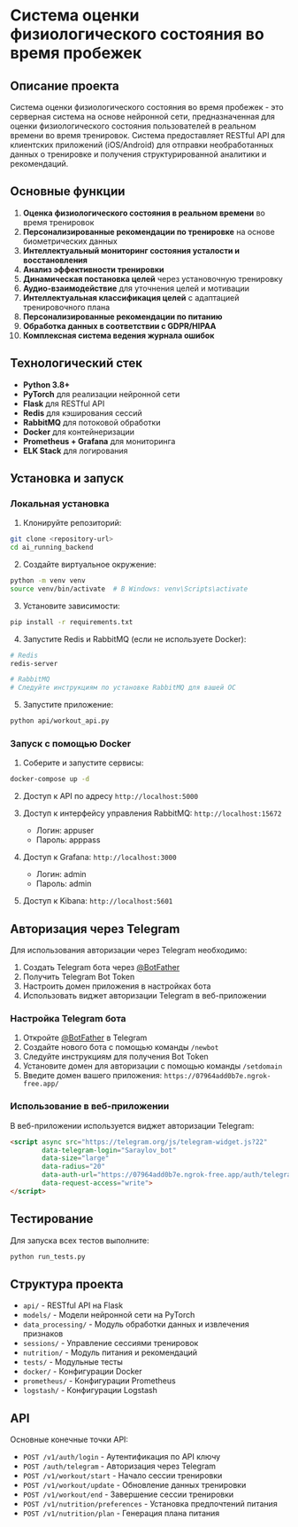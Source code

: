 # Система оценки физиологического состояния во время пробежек

## Описание проекта

Система оценки физиологического состояния во время пробежек - это серверная система на основе нейронной сети, предназначенная для оценки физиологического состояния пользователей в реальном времени во время тренировок. Система предоставляет RESTful API для клиентских приложений (iOS/Android) для отправки необработанных данных о тренировке и получения структурированной аналитики и рекомендаций.

## Основные функции

1. **Оценка физиологического состояния в реальном времени** во время тренировок
2. **Персонализированные рекомендации по тренировке** на основе биометрических данных
3. **Интеллектуальный мониторинг состояния усталости и восстановления**
4. **Анализ эффективности тренировки**
5. **Динамическая постановка целей** через установочную тренировку
6. **Аудио-взаимодействие** для уточнения целей и мотивации
7. **Интеллектуальная классификация целей** с адаптацией тренировочного плана
8. **Персонализированные рекомендации по питанию**
9. **Обработка данных в соответствии с GDPR/HIPAA**
10. **Комплексная система ведения журнала ошибок**

## Технологический стек

- **Python 3.8+**
- **PyTorch** для реализации нейронной сети
- **Flask** для RESTful API
- **Redis** для кэширования сессий
- **RabbitMQ** для потоковой обработки
- **Docker** для контейнеризации
- **Prometheus + Grafana** для мониторинга
- **ELK Stack** для логирования

## Установка и запуск

### Локальная установка

1. Клонируйте репозиторий:
```bash
git clone <repository-url>
cd ai_running_backend
```

2. Создайте виртуальное окружение:
```bash
python -m venv venv
source venv/bin/activate  # В Windows: venv\Scripts\activate
```

3. Установите зависимости:
```bash
pip install -r requirements.txt
```

4. Запустите Redis и RabbitMQ (если не используете Docker):
```bash
# Redis
redis-server

# RabbitMQ
# Следуйте инструкциям по установке RabbitMQ для вашей ОС
```

5. Запустите приложение:
```bash
python api/workout_api.py
```

### Запуск с помощью Docker

1. Соберите и запустите сервисы:
```bash
docker-compose up -d
```

2. Доступ к API по адресу `http://localhost:5000`

3. Доступ к интерфейсу управления RabbitMQ: `http://localhost:15672`
   - Логин: appuser
   - Пароль: apppass

4. Доступ к Grafana: `http://localhost:3000`
   - Логин: admin
   - Пароль: admin

5. Доступ к Kibana: `http://localhost:5601`

## Авторизация через Telegram

Для использования авторизации через Telegram необходимо:

1. Создать Telegram бота через [@BotFather](https://t.me/BotFather)
2. Получить Telegram Bot Token
3. Настроить домен приложения в настройках бота
4. Использовать виджет авторизации Telegram в веб-приложении

### Настройка Telegram бота

1. Откройте [@BotFather](https://t.me/BotFather) в Telegram
2. Создайте нового бота с помощью команды `/newbot`
3. Следуйте инструкциям для получения Bot Token
4. Установите домен для авторизации с помощью команды `/setdomain`
5. Введите домен вашего приложения: `https://07964add0b7e.ngrok-free.app/`

### Использование в веб-приложении

В веб-приложении используется виджет авторизации Telegram:

```html
<script async src="https://telegram.org/js/telegram-widget.js?22" 
        data-telegram-login="Saraylov_bot" 
        data-size="large" 
        data-radius="20" 
        data-auth-url="https://07964add0b7e.ngrok-free.app/auth/telegram"
        data-request-access="write">
</script>
```

## Тестирование

Для запуска всех тестов выполните:

```bash
python run_tests.py
```

## Структура проекта

- `api/` - RESTful API на Flask
- `models/` - Модели нейронной сети на PyTorch
- `data_processing/` - Модуль обработки данных и извлечения признаков
- `sessions/` - Управление сессиями тренировок
- `nutrition/` - Модуль питания и рекомендаций
- `tests/` - Модульные тесты
- `docker/` - Конфигурации Docker
- `prometheus/` - Конфигурации Prometheus
- `logstash/` - Конфигурации Logstash

## API

Основные конечные точки API:

- `POST /v1/auth/login` - Аутентификация по API ключу
- `POST /auth/telegram` - Авторизация через Telegram
- `POST /v1/workout/start` - Начало сессии тренировки
- `POST /v1/workout/update` - Обновление данных тренировки
- `POST /v1/workout/end` - Завершение сессии тренировки
- `POST /v1/nutrition/preferences` - Установка предпочтений питания
- `POST /v1/nutrition/plan` - Генерация плана питания